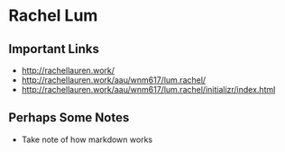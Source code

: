 # Rachel Lum

## Important Links

- http://rachellauren.work/
- http://rachellauren.work/aau/wnm617/lum.rachel/
- http://rachellauren.work/aau/wnm617/lum.rachel/initializr/index.html

## Perhaps Some Notes

- Take note of how markdown works